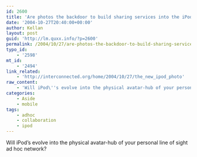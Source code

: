 ```yaml
---
id: 2600
title: 'Are photos the backdoor to build sharing services into the iPod?'
date: '2004-10-27T20:40:00+00:00'
author: Kellan
layout: post
guid: 'http://lm.quxx.info/?p=2600'
permalink: /2004/10/27/are-photos-the-backdoor-to-build-sharing-services-into-the-ipod/
typo_id:
    - '2598'
mt_id:
    - '2494'
link_related:
    - 'http://interconnected.org/home/2004/10/27/the_new_ipod_photo'
raw_content:
    - 'Will iPod\''s evolve into the physical avatar-hub of your personal line of sight ad hoc network?'
categories:
    - Aside
    - mobile
tags:
    - adhoc
    - collaboration
    - ipod
---
```


Will iPod’s evolve into the physical avatar-hub of your personal line of sight ad hoc network?